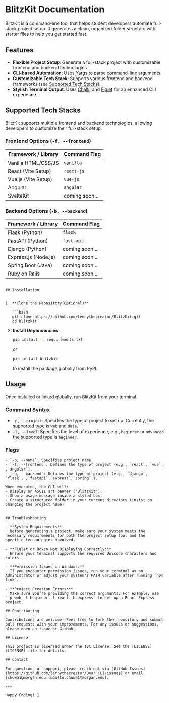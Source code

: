 # BlitzKit Documentation 

BlitzKit is a command-line tool that helps student developers automate full-stack project setup. It generates a clean, organized folder structure with starter files to help you get started fast.

## Features

- **Flexible Project Setup**: Generate a full-stack project with customizable frontend and backend technologies.
- **CLI-based Automation**: Uses [Yargs](https://github.com/yargs/yargs) to parse command-line arguments.
- **Customizable Tech Stack**: Supports various frontend and backend frameworks (see [Supported Tech Stacks](#supported-tech-stacks)).
- **Stylish Terminal Output**: Uses [Chalk](https://github.com/chalk/chalk), and [Figlet](https://github.com/patorjk/figlet.js) for an enhanced CLI experience.

## Supported Tech Stacks


BlitzKit supports multiple frontend and backend technologies, allowing developers to customize their full-stack setup.


### **Frontend Options (`-f, --frontend`)**
| Framework / Library | Command Flag  |
|--------------------|--------------|
| Vanilla HTML/CSS/JS | `vanilla` |
| React (Vite Setup) | `react-js` |
| Vue.js (Vite Setup) | `vue-js`|
| Angular | `angular` |
| SvelteKit | coming soon... |

### **Backend Options (`-b, --backend`)**
| Framework / Library | Command Flag  |
|--------------------|--------------|
| Flask (Python) | `flask` |
| FastAPI (Python) | `fast-api` |
| Django (Python) | coming soon... |
| Express.js (Node.js) | coming soon... |
| Spring Boot (Java) | coming soon... |
| Ruby on Rails | coming soon... |


```

## Installation


1. **Clone the Repository(Optional)**

   ```bash
   git clone https://github.com/lennythecreator/BlitzKit.git
   cd Blitzkit
   ```



2. **Install Dependencies**
   ```bash
   pip install -r requirements.txt
   ```

   or

   ```bash
   pip install blitzkit
   ```

   to install the package globally from PyPI.


## Usage

Once installed or linked globally, run BlitzKit from your terminal.

### Command Syntax


- `-p, --project`: Specifies the type of project to set up. Currently, the supported type is `web` and `data`.
- `-l, --level`: Specifies the level of experience, e.g., `beginner` or `advanced` the supported type is `beginner`.

### Flags
```
- `-p, --name`: Specifies project name.
- `-f, --frontend`: Defines the type of project (e.g., `react`, `vue`, ,`angular`).  
- `-b, --backend`: Defines the type of project (e.g., `django`, `flask`, ,`fastapi`,`express`,`spring`,).  

When executed, the CLI will:
- Display an ASCII art banner ("BlitzKit").
- Show a usage message inside a styled box.
- Create a structured folder in your current directory (insist on changing the project name)


## Troubleshooting

- **System Requirements**
  Before generating a project, make sure your system meets the necessary requirements for both the project setup tool and the specific technologies involved.

- **Figlet or Boxen Not Displaying Correctly:**  
  Ensure your terminal supports the required Unicode characters and colors.

- **Permission Issues on Windows:**  
  If you encounter permission issues, run your terminal as an Administrator or adjust your system's PATH variable after running `npm link`.

- **Project Creation Errors:**  
  Make sure you’re providing the correct arguments. For example, use `-p web -l beginner -f react -b express` to set up a React-Express project.

## Contributing

Contributions are welcome! Feel free to fork the repository and submit pull requests with your improvements. For any issues or suggestions, please open an issue on GitHub.

## License

This project is licensed under the ISC License. See the [LICENSE](LICENSE) file for details.

## Contact

For questions or support, please reach out via [GitHub Issues](https://github.com/lennythecreator/Bear_CLI/issues) or email [chuwa1@morgan.edu](mailto:chuwa1@morgan.edu).

---

Happy Coding! 🚀
